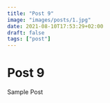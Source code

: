 ```yaml
---
title: "Post 9"
image: "images/posts/1.jpg"
date: 2021-08-10T17:53:29+02:00
draft: false
tags: ["post"]
---
```


# Post 9

Sample Post